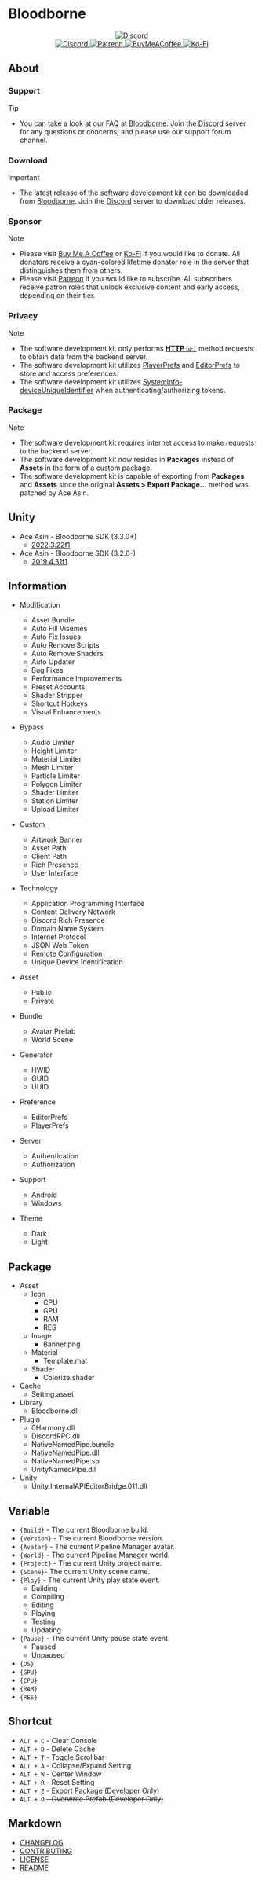# **Bloodborne**

[Bloodborne]: https://aceasin.com/bloodborne
[GitHub]: https://github.com/aceasin
[Discord]: https://discord.gg/aceasin
[Patreon]: https://patreon.com/aceasin
[BuyMeACoffee]: https://buymeacoffee.com/aceasin
[Ko-Fi]: https://ko-fi.com/aceasin

<div align='center'>
    <a href='https://discord.gg/U8vHS7y' title='Discord'>
        <img alt='Discord' src='../Asset/Image/Background.png' />
    </a>
</div>

<div align='center'>
    <a href='https://discord.gg/AceAsin'>
        <img alt='Discord' src='https://img.shields.io/discord/492294696912158720?color=5865F2&logoColor=FFFFFF&label=%CE%9B%20C%20%CE%9E%20%CE%9B%20S%20I%20N&logo=Discord&style=for-the-badge' />
    </a>
    <a href='https://patreon.com/AceAsin' title='Patreon'>
        <img alt='Patreon' src='https://img.shields.io/badge/dynamic/json?url=https%3A%2F%2Fwww.patreon.com%2Fapi%2Fcampaigns%2F1839759&query=data.attributes.patron_count&suffix=%20Patrons&color=FF5441&label=Patreon&logo=Patreon&logoColor=FFFFFF&style=for-the-badge' />
    </a>
    <a href='https://buymeacoffee.com/aceasin' title='BuyMeACoffee'>
        <img alt='BuyMeACoffee' src='https://img.shields.io/badge/Buy%20Me%20A%20Coffee-Buy-FFDD00?logo=buymeacoffee&logoColor=FFFFFF&style=for-the-badge' />
    </a>
    <a href='https://ko-fi.com/aceasin' title='Ko-Fi'>
        <img alt='Ko-Fi' src='https://img.shields.io/badge/Ko--Fi-Buy-FF5E5B?logo=Ko-Fi&logoColor=FFFFFF&style=for-the-badge' />
    </a>
</div>

## About

### Support

> [!TIP]
> - You can take a look at our FAQ at [Bloodborne][Bloodborne]. Join the [Discord][Discord] server for any questions or concerns, and please use our support forum channel.

### Download

> [!IMPORTANT]
> - The latest release of the software development kit can be downloaded from [Bloodborne][Bloodborne]. Join the [Discord][Discord] server to download older releases.

### Sponsor

> [!NOTE]
> - Please visit [Buy Me A Coffee][BuyMeACoffee] or [Ko-Fi][Ko-Fi] if you would like to donate. All donators receive a cyan-colored lifetime donator role in the server that distinguishes them from others.
> - Please visit [Patreon][Patreon] if you would like to subscribe. All subscribers receive patron roles that unlock exclusive content and early access, depending on their tier.

### Privacy

> [!NOTE]
> - The software development kit only performs [**HTTP** `GET`](https://developer.mozilla.org/en-US/docs/Web/HTTP/Methods/GET) method requests to obtain data from the backend server.
> - The software development kit utilizes [PlayerPrefs](https://docs.unity3d.com/ScriptReference/PlayerPrefs.html) and [EditorPrefs](https://docs.unity3d.com/ScriptReference/EditorPrefs.html) to store and access preferences.
> - The software development kit utilizes [SystemInfo-deviceUniqueIdentifier](https://docs.unity3d.com/ScriptReference/SystemInfo-deviceUniqueIdentifier.html) when authenticating/authorizing tokens.

### Package

> [!NOTE]
> - The software development kit requires internet access to make requests to the backend server.
> - The software development kit now resides in **Packages** instead of **Assets** in the form of a custom package.
> - The software development kit is capable of exporting from **Packages** and **Assets** since the original **Assets > Export Package...** method was patched by Ace Asin.

## Unity

- Ace Asin - Bloodborne SDK (3.3.0+)
  - [2022.3.22f1](https://unity.com/releases/editor/whats-new/2022.3.22)
- Ace Asin - Bloodborne SDK (3.2.0-)
  - [2019.4.31f1](https://unity.com/releases/editor/whats-new/2019.4.31)

## Information

- Modification
  - Asset Bundle
  - Auto Fill Visemes
  - Auto Fix Issues
  - Auto Remove Scripts
  - Auto Remove Shaders
  - Auto Updater
  - Bug Fixes
  - Performance Improvements
  - Preset Accounts
  - Shader Stripper
  - Shortcut Hotkeys
  - Visual Enhancements

- Bypass
  - Audio Limiter
  - Height Limiter
  - Material Limiter
  - Mesh Limiter
  - Particle Limiter
  - Polygon Limiter
  - Shader Limiter
  - Station Limiter
  - Upload Limiter

- Custom
  - Artwork Banner
  - Asset Path
  - Client Path
  - Rich Presence
  - User Interface

- Technology
  - Application Programming Interface
  - Content Delivery Network
  - Discord Rich Presence
  - Domain Name System
  - Internet Protocol
  - JSON Web Token
  - Remote Configuration
  - Unique Device Identification

- Asset
  - Public
  - Private

- Bundle
  - Avatar Prefab
  - World Scene

- Generator
  - HWID
  - GUID
  - UUID

- Preference
  - EditorPrefs
  - PlayerPrefs

- Server
  - Authentication
  - Authorization

- Support
  - Android
  - Windows

- Theme
  - Dark
  - Light

## Package

- Asset
  - Icon
    - CPU
    - GPU
    - RAM
    - RES
  - Image
    - Banner.png
  - Material
    - Template.mat
  - Shader
    - Colorize.shader
- Cache
  - Setting.asset
- Library
  - Bloodborne.dll
- Plugin
  - 0Harmony.dll
  - DiscordRPC.dll
  - ~~NativeNamedPipe.bundle~~
  - NativeNamedPipe.dll
  - NativeNamedPipe.so
  - UnityNamedPipe.dll
- Unity
  - Unity.InternalAPIEditorBridge.011.dll

## Variable

- `{Build}` - The current Bloodborne build.
- `{Version}` - The current Bloodborne version.
- `{Avatar}` - The current Pipeline Manager avatar.
- `{World}` - The current Pipeline Manager world.
- `{Project}` - The current Unity project name.
- `{Scene}`- The current Unity scene name.
- `{Play}` - The current Unity play state event.
  - Building
  - Compiling
  - Editing
  - Playing
  - Testing
  - Updating
- `{Pause}` - The current Unity pause state event.
  - Paused
  - Unpaused
- `{OS}`
- `{GPU}`
- `{CPU}`
- `{RAM}`
- `{RES}`

## Shortcut

- `ALT + C` - Clear Console
- `ALT + D` - Delete Cache
- `ALT + T` - Toggle Scrollbar
- `ALT + A` - Collapse/Expand Setting
- `ALT + W` - Center Window
- `ALT + R` - Reset Setting
- `ALT + E` - Export Package (Developer Only)
- ~~`ALT + O`~~ ~~- Overwrite Prefab (Developer Only)~~

## Markdown

- [CHANGELOG](CHANGELOG.md)
- [CONTRIBUTING](CONTRIBUTING.md)
- [LICENSE](LICENSE.md)
- [README](README.md)
